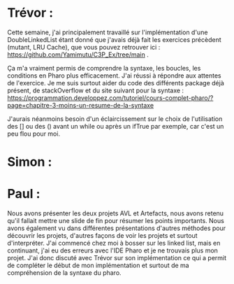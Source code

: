 # Trévor :

Cette semaine, j'ai principalement travaillé sur l'implémentation d'une DoubleLinkedList étant donné que j'avais déjà fait les exercices précèdent (mutant, LRU Cache), que vous pouvez retrouver ici : https://github.com/Yamimutu/C3P_Ex/tree/main .  

Ça m'a vraiment permis de comprendre la syntaxe, les boucles, les conditions en Pharo plus efficacement. J'ai réussi à répondre aux attentes de l'exercice. Je me suis surtout aider du code des différents package déjà présent, de stackOverflow et du site suivant pour la syntaxe : https://programmation.developpez.com/tutoriel/cours-complet-pharo/?page=chapitre-3-moins-un-resume-de-la-syntaxe

J'aurais néanmoins besoin d'un éclaircissement sur le choix de l'utilisation des [] ou des () avant un while ou après un ifTrue par exemple, car c'est un peu flou pour moi.

# Simon :




# Paul :

Nous avons présenter les deux projets AVL et Artefacts, nous avons retenu qu'il fallait mettre une slide de fin pour résumer les points importants.
Nous avons également vu dans différentes présentations d'autres méthodes pour découvrir les projets, d'autres façons de voir les projets et surtout d'interpréter.
J'ai commencé chez moi à bosser sur les linked list, mais en continuant, j'ai eu des erreurs avec l'IDE Pharo et je ne trouvais plus mon projet. 
J'ai donc discuté avec Trévor sur son implémentation ce qui a permit de compléter le début de mon implémentation et surtout de ma compréhension de la syntaxe du pharo.
